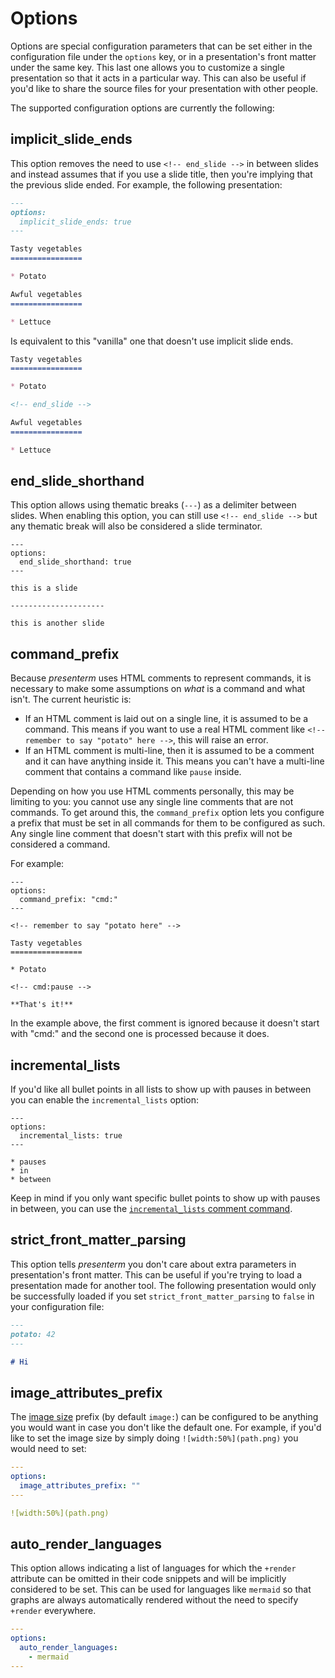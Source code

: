 # Options

Options are special configuration parameters that can be set either in the configuration file under the `options` key, 
or in a presentation's front matter under the same key. This last one allows you to customize a single presentation so 
that it acts in a particular way. This can also be useful if you'd like to share the source files for your presentation 
with other people.

The supported configuration options are currently the following:

## implicit_slide_ends

This option removes the need to use `<!-- end_slide -->` in between slides and instead assumes that if you use a slide 
title, then you're implying that the previous slide ended. For example, the following presentation:

```markdown
---
options:
  implicit_slide_ends: true
---

Tasty vegetables
================

* Potato

Awful vegetables
================

* Lettuce
```

Is equivalent to this "vanilla" one that doesn't use implicit slide ends.

```markdown
Tasty vegetables
================

* Potato

<!-- end_slide -->

Awful vegetables
================

* Lettuce
```

## end_slide_shorthand

This option allows using thematic breaks (`---`) as a delimiter between slides. When enabling this option, you can still 
use `<!-- end_slide -->` but any thematic break will also be considered a slide terminator.

```
---
options:
  end_slide_shorthand: true
---

this is a slide

---------------------

this is another slide
```

## command_prefix

Because _presenterm_ uses HTML comments to represent commands, it is necessary to make some assumptions on _what_ is a 
command and what isn't. The current heuristic is:

* If an HTML comment is laid out on a single line, it is assumed to be a command. This means if you want to use a real 
  HTML comment like `<!-- remember to say "potato" here -->`, this will raise an error.
* If an HTML comment is multi-line, then it is assumed to be a comment and it can have anything inside it. This means 
  you can't have a multi-line comment that contains a command like `pause` inside.

Depending on how you use HTML comments personally, this may be limiting to you: you cannot use any single line comments 
that are not commands. To get around this, the `command_prefix` option lets you configure a prefix that must be set in 
all commands for them to be configured as such. Any single line comment that doesn't start with this prefix will not be 
considered a command.

For example:

```
---
options:
  command_prefix: "cmd:"
---

<!-- remember to say "potato here" -->

Tasty vegetables
================

* Potato

<!-- cmd:pause -->

**That's it!**
```

In the example above, the first comment is ignored because it doesn't start with "cmd:" and the second one is processed 
because it does.

## incremental_lists

If you'd like all bullet points in all lists to show up with pauses in between you can enable the `incremental_lists` 
option:

```
---
options:
  incremental_lists: true
---

* pauses
* in
* between
```

Keep in mind if you only want specific bullet points to show up with pauses in between, you can use the 
[`incremental_lists` comment command](../features/commands.md#incremental-lists).

## strict_front_matter_parsing

This option tells _presenterm_ you don't care about extra parameters in presentation's front matter. This can be useful 
if you're trying to load a presentation made for another tool. The following presentation would only be successfully 
loaded if you set `strict_front_matter_parsing` to `false` in your configuration file:

```markdown
---
potato: 42
---

# Hi
```

## image_attributes_prefix

The [image size](../features/images.md#image-size) prefix (by default `image:`) can be configured to be anything you 
would want in case you don't like the default one. For example, if you'd like to set the image size by simply doing 
`![width:50%](path.png)` you would need to set:

```yaml
---
options:
  image_attributes_prefix: ""
---

![width:50%](path.png)
```

## auto_render_languages

This option allows indicating a list of languages for which the `+render` attribute can be omitted in their code 
snippets and will be implicitly considered to be set. This can be used for languages like `mermaid` so that graphs are 
always automatically rendered without the need to specify `+render` everywhere.

```yaml
---
options:
  auto_render_languages:
    - mermaid
---
```

